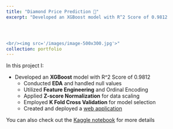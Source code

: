 ```yaml
---
title: "Diamond Price Prediction 💎"
excerpt: "Developed an XGBoost model with R^2 Score of 0.9812       




<br/><img src='/images/image-500x300.jpg'>"
collection: portfolio
---
```


In this project I:
- Developed an **XGBoost** model with R^2 Score of 0.9812
  - Conducted **EDA** and handled null values
  - Utilized **Feature Engineering** and Ordinal Encoding
  - Applied **Z-score Normalization** for data scaling
  - Employed **K Fold Cross Validation** for model selection
  - Created and deployed a [web application](https://diamond-price-prediction-app.streamlit.app/)

You can also check out the [Kaggle notebook](https://www.kaggle.com/code/alisamalakhova/diamond-price-prediction-eda-regression-models) for more details
